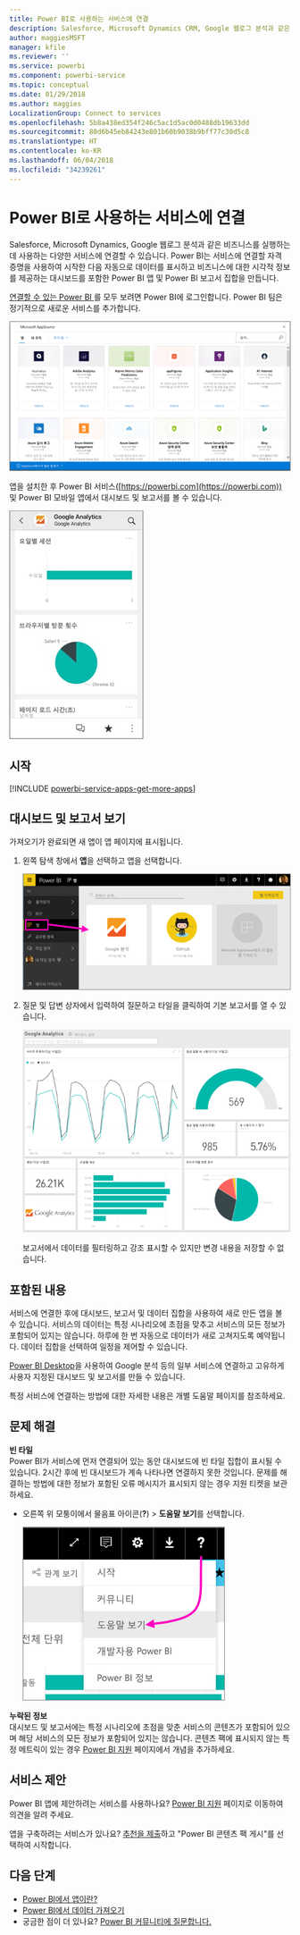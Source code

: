 ```yaml
---
title: Power BI로 사용하는 서비스에 연결
description: Salesforce, Microsoft Dynamics CRM, Google 웹로그 분석과 같은 비즈니스를 실행하는 데 사용하는 다양한 서비스에 연결합니다.
author: maggiesMSFT
manager: kfile
ms.reviewer: ''
ms.service: powerbi
ms.component: powerbi-service
ms.topic: conceptual
ms.date: 01/29/2018
ms.author: maggies
LocalizationGroup: Connect to services
ms.openlocfilehash: 5b8a438ed354f246c5ac1d5ac0d0488db19633dd
ms.sourcegitcommit: 80d6b45eb84243e801b60b9038b9bff77c30d5c8
ms.translationtype: HT
ms.contentlocale: ko-KR
ms.lasthandoff: 06/04/2018
ms.locfileid: "34239261"
---
```

# <a name="connect-to-the-services-you-use-with-power-bi"></a>Power BI로 사용하는 서비스에 연결
Salesforce, Microsoft Dynamics, Google 웹로그 분석과 같은 비즈니스를 실행하는 데 사용하는 다양한 서비스에 연결할 수 있습니다. Power BI는 서비스에 연결할 자격 증명을 사용하여 시작한 다음 자동으로 데이터를 표시하고 비즈니스에 대한 시각적 정보를 제공하는 대시보드를 포함한 Power BI 앱 및 Power BI 보고서 집합을 만듭니다. 

[연결할 수 있는 Power BI ](https://app.powerbi.com/getdata/services)를 모두 보려면 Power BI에 로그인합니다. Power BI 팀은 정기적으로 새로운 서비스를 추가합니다.

![AppSource 앱](media/service-connect-to-services/overview.png)

앱을 설치한 후 Power BI 서비스([https://powerbi.com](https://powerbi.com)) 및 Power BI 모바일 앱에서 대시보드 및 보고서를 볼 수 있습니다. 

![Power BI 모바일 앱의 Google 웹로그 분석 앱](media/service-connect-to-services/power-bi-service-mobile-app-240.png)

## <a name="get-started"></a>시작
[!INCLUDE [powerbi-service-apps-get-more-apps](./includes/powerbi-service-apps-get-more-apps.md)]

## <a name="view-the-dashboard-and-reports"></a>대시보드 및 보고서 보기
가져오기가 완료되면 새 앱이 앱 페이지에 표시됩니다.

1. 왼쪽 탐색 창에서 **앱**을 선택하고 앱을 선택합니다.
   
     ![앱 페이지](media/service-connect-to-services/power-bi-service-apps-open-app.png)
2. 질문 및 답변 상자에서 입력하여 질문하고 타일을 클릭하여 기본 보고서를 열 수 있습니다. 
   
    ![Google 웹로그 분석 대시보드](media/service-connect-to-services/googleanalytics2.png)
   
    보고서에서 데이터를 필터링하고 강조 표시할 수 있지만 변경 내용을 저장할 수 없습니다.

## <a name="whats-included"></a>포함된 내용
서비스에 연결한 후에 대시보드, 보고서 및 데이터 집합을 사용하여 새로 만든 앱을 볼 수 있습니다. 서비스의 데이터는 특정 시나리오에 초점을 맞추고 서비스의 모든 정보가 포함되어 있지는 않습니다. 하루에 한 번 자동으로 데이터가 새로 고쳐지도록 예약됩니다. 데이터 집합을 선택하여 일정을 제어할 수 있습니다.

[Power BI Desktop](desktop-get-the-desktop.md)을 사용하여 Google 분석 등의 일부 서비스에 연결하고 고유하게 사용자 지정된 대시보드 및 보고서를 만들 수 있습니다.  

특정 서비스에 연결하는 방법에 대한 자세한 내용은 개별 도움말 페이지를 참조하세요.

## <a name="troubleshooting"></a>문제 해결
**빈 타일**  
Power BI가 서비스에 먼저 연결되어 있는 동안 대시보드에 빈 타일 집합이 표시될 수 있습니다. 2시간 후에 빈 대시보드가 계속 나타나면 연결하지 못한 것입니다. 문제를 해결하는 방법에 대한 정보가 포함된 오류 메시지가 표시되지 않는 경우 지원 티켓을 보관하세요.

* 오른쪽 위 모퉁이에서 물음표 아이콘(**?**) > **도움말 보기**를 선택합니다.
  
    ![도움말 보기 아이콘](media/service-connect-to-services/power-bi-service-get-help.png)

**누락된 정보**  
대시보드 및 보고서에는 특정 시나리오에 초점을 맞춘 서비스의 콘텐츠가 포함되어 있으며 해당 서비스의 모든 정보가 포함되어 있지는 않습니다. 콘텐츠 팩에 표시되지 않는 특정 메트릭이 있는 경우 [Power BI 지원](https://support.powerbi.com/forums/265200-power-bi) 페이지에서 개념을 추가하세요.

## <a name="suggesting-services"></a>서비스 제안
Power BI 앱에 제안하려는 서비스를 사용하나요? [Power BI 지원](https://support.powerbi.com/forums/265200-power-bi) 페이지로 이동하여 의견을 알려 주세요.

앱을 구축하려는 서비스가 있나요? [추천을 제출](https://azure.microsoft.com/marketplace/programs/certified/apply/)하고 "Power BI 콘텐츠 팩 게시"를 선택하여 시작합니다.

## <a name="next-steps"></a>다음 단계
* [Power BI에서 앱이란?](service-install-use-apps.md)
* [Power BI에서 데이터 가져오기](service-get-data.md)
* 궁금한 점이 더 있나요? [Power BI 커뮤니티에 질문합니다.](http://community.powerbi.com/)

